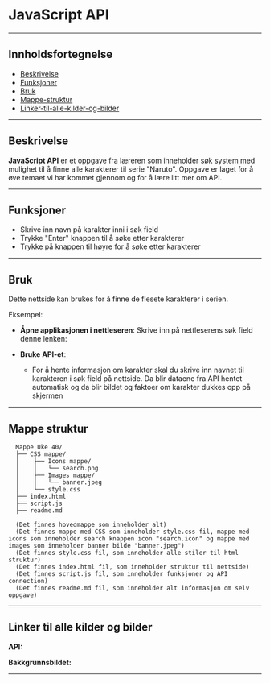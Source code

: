 # JavaScript API

---

## Innholdsfortegnelse
- [Beskrivelse](#beskrivelse)
- [Funksjoner](#funksjoner)
- [Bruk](#bruk)
- [Mappe-struktur](#mappe-struktur)
- [Linker-til-alle-kilder-og-bilder](#linker-til-alle-kilder-og-bilder)

---

## Beskrivelse

**JavaScript API** er et oppgave fra læreren som inneholder søk system med mulighet til å finne alle karakterer til serie "Naruto". Oppgave er laget for å øve temaet vi har kommet gjennom og for å lære litt mer om API.

---

## Funksjoner

- Skrive inn navn på karakter inni i søk field
- Trykke "Enter" knappen til å søke etter karakterer
- Trykke på knappen til høyre for å søke etter karakterer

---

## Bruk

Dette nettside kan brukes for å finne de flesete karakterer i serien.

Eksempel:

- **Åpne applikasjonen i nettleseren**: Skrive inn på nettleserens søk field denne lenken: 
  
- **Bruke API-et**: 
  - For å hente informasjon om karakter skal du skrive inn navnet til karakteren i søk field på nettside. Da blir dataene fra API hentet automatisk og da blir bildet og faktoer om karakter dukkes opp på skjermen

---

## Mappe struktur
```
  Mappe Uke 40/
  ├── CSS mappe/
  │    ├── Icons mappe/
  │    │   └── search.png
  │    ├── Images mappe/
  │    │   └── banner.jpeg
  │    └── style.css
  ├── index.html
  ├── script.js
  ├── readme.md

  (Det finnes hovedmappe som inneholder alt)
  (Det finnes mappe med CSS som inneholder style.css fil, mappe med icons som inneholder search knappen icon "search.icon" og mappe med images som inneholder banner bilde "banner.jpeg")
  (Det finnes style.css fil, som inneholder alle stiler til html struktur)
  (Det finnes index.html fil, som inneholder struktur til nettside)
  (Det finnes script.js fil, som inneholder funksjoner og API connection)
  (Det finnes readme.md fil, som inneholder alt informasjon om selv oppgave)
```
---

## Linker til alle kilder og bilder

**API:** 

**Bakkgrunnsbildet:** 

---





